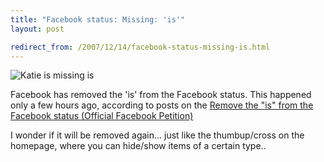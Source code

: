 ```yaml
---
title: "Facebook status: Missing: 'is'"
layout: post

redirect_from: /2007/12/14/facebook-status-missing-is.html
---
```




![Katie is missing is](http://i.imgur.com/dOq4ugQ.png)

Facebook has removed the 'is' from the Facebook status. This happened only a few hours ago, according to posts on the [Remove the "is" from the Facebook status (Official Facebook Petition)](https://www.facebook.com/groups/2219762655/)

I wonder if it will be removed again... just like the thumbup/cross on the homepage, where you can hide/show items of a certain type..
